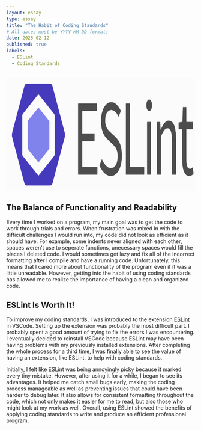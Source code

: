 ```yaml
---
layout: essay
type: essay
title: "The Habit of Coding Standards"
# All dates must be YYYY-MM-DD format!
date: 2025-02-12
published: true
labels:
  - ESLint
  - Coding Standards
---
```


<img width="665" height="300" class="rounded float-start pe-4" src="../img/eslint_image.png">

## The Balance of Functionality and Readability 
Every time I worked on a program, my main goal was to get the code to work through trials and errors. When frustration was mixed in with the difficult challenges I would run into, my code did not look as efficient as it should have. For example, some indents never aligned with each other, spaces werenʻt use to seperate functions, unecessary spaces would fill the places I deleted code. I would sometimes get lazy and fix all of the incorrect formatting after I compile and have a running code. Unfortunately, this means that I cared more about functionality of the program even if it was a little unreadable. However, getting into the habit of using coding standards has allowed me to realize the importance of having a clean and organized code. 

## ESLint Is Worth It!

To improve my coding standards, I was introduced to the extension [ESLint](https://eslint.org/) in VSCode. Setting up the extension was probably the most difficult part. I probably spent a good amount of trying to fix the errors I was encountering. I eventually decided to reinstall VSCode because ESLint may have been having problems with my previously installed extensions. After completing the whole process for a third time, I was finally able to see the value of having an extension, like ESLint, to help with coding standards.

Initially, I felt like ESLint was being annoyingly picky because it marked every tiny mistake. However, after using it for a while, I began to see its advantages. It helped me catch small bugs early, making the coding process manageable as well as preventing issues that could have been harder to debug later. It also allows for consistent formatting throughout the code, which not only makes it easier for me to read, but also those who might look at my work as well. Overall, using ESLint showed the benefits of applying coding standards to write and produce an efficient professional program.
